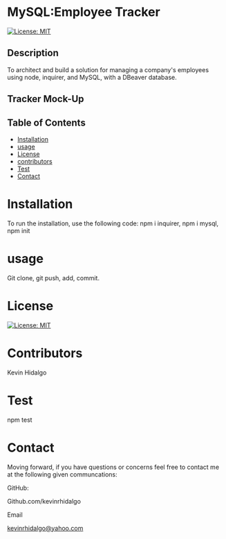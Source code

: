 # MySQL:Employee Tracker
  [![License: MIT](https://img.shields.io/badge/License-MIT-yellow.svg)](https://opensource.org/licenses/MIT)
  ## Description 
To architect and build a solution for  managing a company's employees using node, inquirer, and MySQL, with a DBeaver database.

## Tracker Mock-Up

  ## Table of Contents 

  * [Installation](#installation)
  * [usage](#usage)
  * [License](#license)
  * [contributors](#contributors)
  * [Test](#test)
  * [Contact](#contact)
  # Installation
  To run the installation, use the following code:
  npm i inquirer, npm i mysql, npm init
  # usage
  Git clone, git push, add, commit.
  # License
  [![License: MIT](https://img.shields.io/badge/License-MIT-yellow.svg)](https://opensource.org/licenses/MIT)
  
  # Contributors
  Kevin Hidalgo
  # Test
  npm test
  # Contact
  Moving forward, if you have questions or concerns feel free to contact me at the following given communcations: 


  GitHub: 

  Github.com/kevinrhidalgo 

  Email 

  kevinrhidalgo@yahoo.com 


 
  

  
